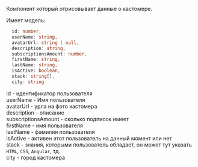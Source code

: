 Компонент который отрисовывает данные о кастомере. <br/>

Имеет модель: <br/>

```ts
  id: number,
  userName: string,
  avatarUrl: string | null,
  description: string,
  subscriptionsAmount: number,
  firstName: string,
  lastName: string,
  isActive: boolean,
  stack: string[],
  city: string
```
id - идентификатор пользователя <br/>
userName - Имя пользователя <br/>
avatarUrl - урла на фото кастомера <br/>
description - описание <br/>
subscriptionsAmount - сколько подписок имеет <br/>
firstName - имя пользователя <br/>
lastName - фамилия пользователя <br/>
isActive - активен этот пользователь на данный момент или нет <br/>
stack - знания, которыми пользователь обладает, он может тут указать ```HTML```, ```CSS```, ```Angular```,  тд. <br/>
city - город кастомера <br/>
